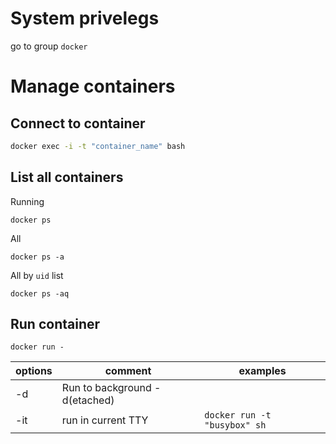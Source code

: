 # System privelegs
go to group `docker`

# Manage containers

## Connect to container
```bash
docker exec -i -t "container_name" bash
```

## List all containers

Running

```
docker ps
```

All

```
docker ps -a
```

All by `uid` list

```
docker ps -aq
```

## Run container
```
docker run -
```
options | comment                            | examples
---     |---                                 |---
-d      | Run to background -d(etached)        |
-it     | run in current TTY                 | `docker run -t "busybox" sh`

